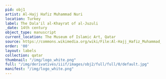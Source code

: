 ```yaml
---
pid: obj1
artist: Al-Hajj Hafiz Muhammad Nuri
location: Turkey
label: The Dala'il al-Khayrat of al-Juzuli
_date: 14th century
object_type: manuscript
current_location: The Museum of Islamic Art, Qatar
source: https://commons.wikimedia.org/wiki/File:Al-Hajj_Hafiz_Muhammad_Nuri,_Turkey,_1801_-_The_Dala%27il_al-Khayrat_of_al-Juzuli_-_Google_Art_Project.jpg
order: '00'
layout: labels
collection: qatar
thumbnail: "/img/logo_white.png"
full: "/img/derivatives/iiif/images/obj2/full/full/0/default.jpg"
manifest: "/img/logo_white.png"
---
```

